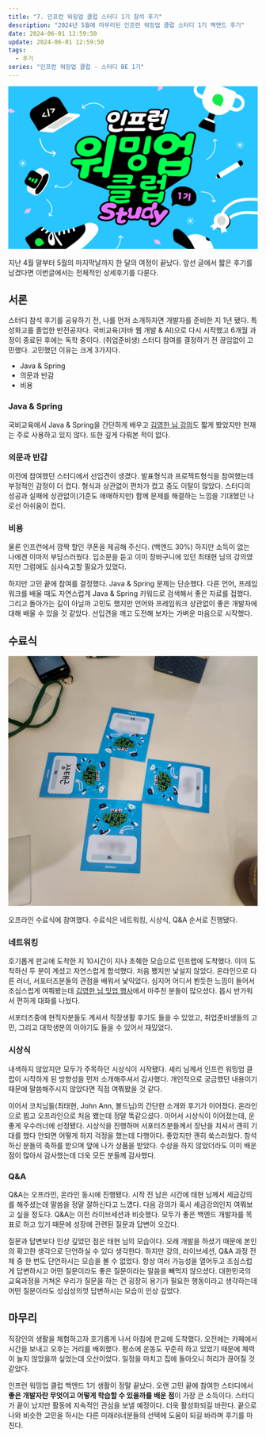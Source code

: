 ```yaml
---
title: "7. 인프런 워밍업 클럽 스터디 1기 참석 후기"
description: "2024년 5월에 마무리된 인프런 워밍업 클럽 스터디 1기 백엔드 후기"
date: 2024-06-01 12:59:50
update: 2024-06-01 12:59:50
tags:
  - 후기
series: "인프런 워밍업 클럽 - 스터디 BE 1기"
---
```


![인프런 워밍업 클럽 스터디 백엔드 1기](../images/inflearn-warmup-club-study.png)

지난 4월 말부터 5월의 마지막날까지 한 달의 여정이 끝났다. 앞선 글에서 짧은 후기를 남겼다면 이번글에서는 전체적인 상세후기를 다룬다.

## 서론

스터디 참석 후기를 공유하기 전, 나를 먼저 소개하자면 개발자를 준비한 지 1년 됐다. 특성화고를 졸업한 반전공자다. 국비교육(자바 웹 개발 & AI)으로 다시 시작했고
6개월 과정이 종료된 후에는 독학 중이다. (취업준비생) 스터디 참여를 결정하기 전 끊임없이 고민했다. 고민했던 이유는 크게 3가지다.

- Java & Spring
- 의문과 반감
- 비용

### Java & Spring

국비교육에서 Java & Spring을 간단하게 배우고 [김영한 님 강의](https://www.inflearn.com/courses?s=%EA%B9%80%EC%98%81%ED%95%9C)도 짧게 봤었지만 현재는
주로 사용하고 있지 않다. 또한 깊게 다뤄본 적이 없다.

### 의문과 반감

이전에 참여했던 스터디에서 선입견이 생겼다. 발표형식과 프로젝트형식을 참여했는데 부정적인 감정이 더 컸다. 형식과 상관없이 편차가 컸고 중도 이탈이 많았다. 스터디의 성공과
실패에 상관없이(기준도 애매하지만) 함께 문제를 해결하는 느낌을 기대했던 나로선 아쉬움이 컸다.

### 비용

물론 인프런에서 깜짝 할인 쿠폰을 제공해 주신다. (백엔드 30%) 하지만 소득이 없는 나에겐 이마저 부담스러웠다. 입소문을 듣고 이미 장바구니에 있던 최태현 님의 강의였지만 그럼에도 심사숙고할 필요가 있었다.

하지만 고민 끝에 참여를 결정했다. Java & Spring 문제는 단순했다. 다른 언어, 프레임워크를 배울 때도 자연스럽게 Java & Spring 키워드로 검색해서 좋은 자료를 접했다. 그리고 돌아가는 길이
아닐까 고민도 했지만 언어와 프레임워크 상관없이 좋은 개발자에 대해 배울 수 있을 것 같았다. 선입견을 깨고 도전해 보자는 가벼운 마음으로 시작했다.

## 수료식

![수료식](./images/completion-ceremony.jpeg)

오프라인 수료식에 참여했다. 수료식은 네트워킹, 시상식, Q&A 순서로 진행됐다.

### 네트워킹

호기롭게 판교에 도착한 지 10시간이 지나 초췌한 모습으로 인프랩에 도착했다. 이미 도착하신 두 분이 계셨고 자연스럽게 합석했다. 처음 뵀지만 낯설지 않았다. 온라인으로 다른 러너, 서포터즈분들의 관점을 배워서
낯익었다. 심지어 어디서 뵌듯한 느낌이 들어서 조심스럽게 여쭤봤는데 [김영한 님 밋업 행사](https://devmeeple.github.io/2024-02/)에서 마주친 분들이 많으셨다. 몹시 반가워서 편하게
대화를 나눴다.

서포터즈중에 현직자분들도 계셔서 직장생활 후기도 들을 수 있었고, 취업준비생들의 고민, 그리고 대학생분의 이야기도 들을 수 있어서 재밌었다.

### 시상식

내색하지 않았지만 모두가 주목하던 시상식이 시작됐다. 셰리 님께서 인프런 워밍업 클럽이 시작하게 된 방향성을 먼저 소개해주셔서 감사했다. 개인적으로 궁금했던 내용이기 때문에 말씀해주시지 않았다면 직접 여쭤봤을 것
같다.

이어서 코치님들(최태현, John Ann, 볼드님)의 간단한 소개와 후기가 이어졌다. 온라인으로 뵙고 오프라인으로 처음 뵀는데 정말 똑같으셨다. 이어서 시상식이 이어졌는데, 운 좋게 우수러너에 선정됐다. 시상식을
진행하며 서포터즈분들께서 장난을 치셔서 괜히 기대를 했다 안되면 어떻게 하지 걱정을 했는데 다행이다. 좋았지만 괜히 쑥스러웠다. 참석하신 분들의 축하를 받으며 앞에 나가 상품을 받았다. 수상을 하지 않았더라도
이미 배운 점이 많아서 감사했는데 더욱 모든 분들께 감사했다.

### Q&A

Q&A는 오프라인, 온라인 동시에 진행됐다. 시작 전 남은 시간에 태현 님께서 세금강의를 해주셨는데 말씀을 정말 잘하신다고 느꼈다. 다음 강의가 혹시 세금강의인지 여쭤보고 싶을 정도다. Q&A는 이전 라이브세션과
비슷했다. 모두가 좋은 백엔드 개발자를 목표로 하고 있기 때문에 성장에 관련된 질문과 답변이 오갔다.

질문과 답변보다 인상 깊었던 점은 태현 님의 모습이다. 오래 개발을 하셨기 때문에 본인의 확고한 생각으로 단언하실 수 있다 생각한다. 하지만 강의, 라이브세션, Q&A 과정 전체 중 한 번도 단언하시는 모습을 볼 수
없었다. 항상 여러 가능성을 열어두고 조심스럽게 답변하시고 어떤 질문이라도 좋은 질문이라는 말씀을 빼먹지 않으셨다. 대한민국의 교육과정을 거쳐온 우리가 질문을 하는 건 굉장히 용기가 필요한 행동이라고 생각하는데 어떤
질문이라도 성심성의껏 답변하시는 모습이 인상 깊었다.

## 마무리

직장인의 생활을 체험하고자 호기롭게 나서 아침에 판교에 도착했다. 오전에는 카페에서 시간을 보내고 오후는 거리를 배회했다. 평소에 운동도 꾸준히 하고 있었기 때문에 체력이 늘지 않았을까 싶었는데 오산이었다. 일정을
마치고 집에 돌아오니 허리가 끊어질 것 같았다.

인프런 워밍업 클럽 백엔드 1기 생활이 정말 끝났다. 오랜 고민 끝에 참여한 스터디에서 **좋은 개발자란 무엇이고 어떻게 학습할 수 있을까를 배운 점**이 가장 큰 소득이다. 스터디가 끝이 났지만 활동에 지속적인
관심을 보낼 예정이다. 더욱 활성화되길 바란다. 끝으로 나와 비슷한 고민을 하시는 다른 미래러너분들의 선택에 도움이 되길 바라며 후기를 마친다.
